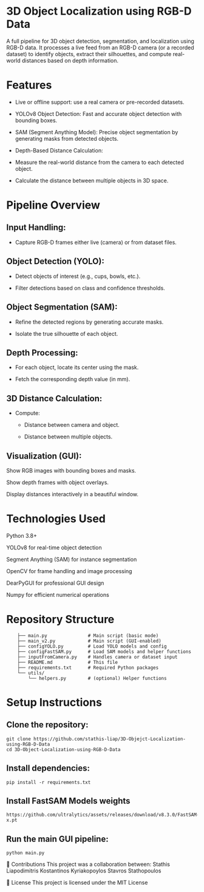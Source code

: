 # 3D Object Localization using RGB-D Data
A full pipeline for 3D object detection, segmentation, and localization using RGB-D data.
It processes a live feed from an RGB-D camera (or a recorded dataset) to identify objects, extract their silhouettes, and compute real-world distances based on depth information.

# Features
 - Live or offline support: use a real camera or pre-recorded datasets.

 - YOLOv8 Object Detection: Fast and accurate object detection with bounding boxes.

 - SAM (Segment Anything Model): Precise object segmentation by generating masks from detected objects.

 - Depth-Based Distance Calculation:

 - Measure the real-world distance from the camera to each detected object.

 - Calculate the distance between multiple objects in 3D space.


# Pipeline Overview
## Input Handling:

 - Capture RGB-D frames either live (camera) or from dataset files.

## Object Detection (YOLO):
 - Detect objects of interest (e.g., cups, bowls, etc.).

 - Filter detections based on class and confidence thresholds.

## Object Segmentation (SAM):

 - Refine the detected regions by generating accurate masks.

 - Isolate the true silhouette of each object.

## Depth Processing:

 - For each object, locate its center using the mask.

 - Fetch the corresponding depth value (in mm).

## 3D Distance Calculation:

- Compute:

   - Distance between camera and object.

   - Distance between multiple objects.

 
## Visualization (GUI):

Show RGB images with bounding boxes and masks.

Show depth frames with object overlays.

Display distances interactively in a beautiful window.



# Technologies Used
Python 3.8+

YOLOv8 for real-time object detection

Segment Anything (SAM) for instance segmentation

OpenCV for frame handling and image processing

DearPyGUI for professional GUI design

Numpy for efficient numerical operations

# Repository Structure

        ├── main.py               # Main script (basic mode)
        ├── main_v2.py            # Main script (GUI-enabled)
        ├── configYOLO.py         # Load YOLO models and config
        ├── configFastSAM.py      # Load SAM models and helper functions
        ├── inputFromCamera.py    # Handles camera or dataset input
        ├── README.md             # This file
        ├── requirements.txt      # Required Python packages
        └── utils/
            └── helpers.py        # (optional) Helper functions
# Setup Instructions
## Clone the repository:

    git clone https://github.com/stathis-liap/3D-Objejct-Localization-using-RGB-D-Data
    cd 3D-Object-Localization-using-RGB-D-Data
    
## Install dependencies:

    pip install -r requirements.txt

## Install FastSAM Models weights
    https://github.com/ultralytics/assets/releases/download/v8.3.0/FastSAM-x.pt
    
## Run the main GUI pipeline:

    python main.py

        

🤝 Contributions
This project was a collaboration between:
Stathis Liapodimitris
Kostantinos
Kyriakopoylos
Stavros Stathopoulos

📜 License
This project is licensed under the MIT License
